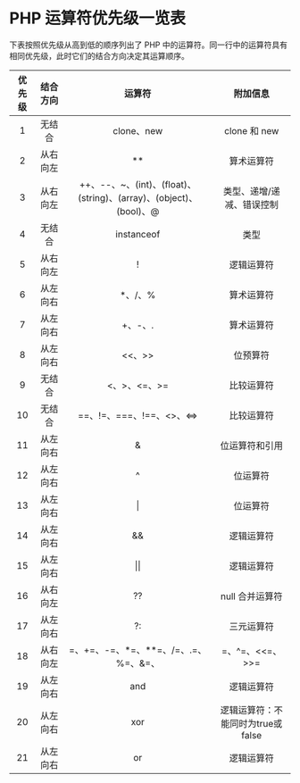 # PHP 运算符优先级一览表

下表按照优先级从高到低的顺序列出了 PHP 中的运算符。同一行中的运算符具有相同优先级，此时它们的结合方向决定其运算顺序。

| 优先级 | 结合方向 | 运算符 | 附加信息 |
| :---: | :-----: | :---: | :-----: |
| 1  | 无结合 | clone、new | clone 和 new |
| 2  | 从右向左 | ** | 算术运算符 |
| 3  | 从右向左 | ++、--、~、(int)、(float)、(string)、(array)、(object)、(bool)、@ | 类型、递增/递减、错误控制 |
| 4  | 无结合 | instanceof | 类型 |
| 5  | 从右向左 | ! | 逻辑运算符 |
| 6  | 从左向右 | *、/、% | 算术运算符 |
| 7  | 从左向右 | +、-、. | 算术运算符 |
| 8  | 从左向右	| <<、>> | 位预算符 |
| 9  | 无结合 | <、>、<=、>= | 比较运算符 |
| 10 | 无结合 | ==、!=、===、!==、<>、<=> | 比较运算符 |
| 11 | 从左向右 | & | 位运算符和引用 |
| 12 | 从左向右 | ^ | 位运算符 |
| 13 | 从左向右 | \| | 位运算符 |
| 14 | 从左向右	| && | 逻辑运算符 |
| 15 | 从左向右 | \|\| | 逻辑运算符 |
| 16 | 从右向左 | ?? | null 合并运算符 |
| 17 | 从左向右 | ?: | 三元运算符 |
| 18 | 从右向左	| =、+=、-=、\*=、\*\*=、/=、.=、%=、&=、|=、^=、<<=、>>= | 赋值运算符 |
| 19 | 从左向右 | and | 逻辑运算符 |
| 20 | 从左向右 | xor | 逻辑运算符：不能同时为true或false |
| 21 | 从左向右 | or | 逻辑运算符 |